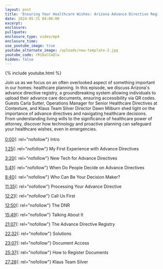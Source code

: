```yaml
---
layout: post
title: 'Ensuring Your Healthcare Wishes: Arizona Advance Directive Registry'
date: 2024-05-31 04:00:00
excerpt:
enclosure:
pullquote:
enclosure_type: video/mp4
enclosure_time:
use_youtube_image: true
youtube_alternate_image: /uploads/new-template-2.jpg
youtube_code: rR18vCCwQlw
hidden: false
---
```

{% include youtube.html %}

Join us as we focus on an often overlooked aspect of something important in our homes: healthcare planning. In this episode, we discuss Arizona's advance directive registry, a groundbreaking system allowing individuals to upload their advance care documents, ensuring accessibility via QR codes. Guests Carla Sutter, Operations Manager for Senior Healthcare Directives at Contexture, and Klaus Team Silver Director Dawn Milburn shed light on the importance of advance directives and navigating healthcare decisions. From understanding living wills to the significance of healthcare power of attorney, discover how technology and proactive planning can safeguard your healthcare wishes, even in emergencies.<br><br>[0:00](https://www.youtube.com/watch?v=rR18vCCwQlw&amp;t=0s){: rel="nofollow"} Intro

[1:25](https://www.youtube.com/watch?v=rR18vCCwQlw&amp;t=85s){: rel="nofollow"} My First Experience with Advance Directives

[3:20](https://www.youtube.com/watch?v=rR18vCCwQlw&amp;t=200s){: rel="nofollow"} New Tech for Advance Directives

[5:41](https://www.youtube.com/watch?v=rR18vCCwQlw&amp;t=341s){: rel="nofollow"} When Do People Decide on Advance Directives

[8:40](https://www.youtube.com/watch?v=rR18vCCwQlw&amp;t=520s){: rel="nofollow"} Who Can Be Your Decision Maker?

[11:35](https://www.youtube.com/watch?v=rR18vCCwQlw&amp;t=695s){: rel="nofollow"} Processing Your Advance Directive

[12:21](https://www.youtube.com/watch?v=rR18vCCwQlw&amp;t=741s){: rel="nofollow"} Call Us First

[12:50](https://www.youtube.com/watch?v=rR18vCCwQlw&amp;t=770s){: rel="nofollow"} The DNR

[15:49](https://www.youtube.com/watch?v=rR18vCCwQlw&amp;t=949s){: rel="nofollow"} Talking About It

[21:07](https://www.youtube.com/watch?v=rR18vCCwQlw&amp;t=1267s){: rel="nofollow"} The Advance Directive Registry

[22:32](https://www.youtube.com/watch?v=rR18vCCwQlw&amp;t=1352s){: rel="nofollow"} Solutions

[23:07](https://www.youtube.com/watch?v=rR18vCCwQlw&amp;t=1387s){: rel="nofollow"} Document Access

[25:37](https://www.youtube.com/watch?v=rR18vCCwQlw&amp;t=1537s){: rel="nofollow"} How to Register Documents

[27:28](https://www.youtube.com/watch?v=rR18vCCwQlw&amp;t=1648s){: rel="nofollow"} Klaus Team Silver

&nbsp;